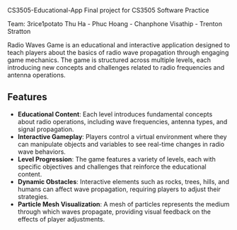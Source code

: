CS3505-Educational-App
Final project for CS3505 Software Practice

Team: 3rice1potato
Thu Ha - Phuc Hoang - Chanphone Visathip - Trenton Stratton

Radio Waves Game is an educational and interactive application designed to teach players about the basics of radio wave propagation through engaging game mechanics. The game is structured across multiple levels, each introducing new concepts and challenges related to radio frequencies and antenna operations.

## Features

- **Educational Content**: Each level introduces fundamental concepts about radio operations, including wave frequencies, antenna types, and signal propagation.
- **Interactive Gameplay**: Players control a virtual environment where they can manipulate objects and variables to see real-time changes in radio wave behaviors.
- **Level Progression**: The game features a variety of levels, each with specific objectives and challenges that reinforce the educational content.
- **Dynamic Obstacles**: Interactive elements such as rocks, trees, hills, and humans can affect wave propagation, requiring players to adjust their strategies.
- **Particle Mesh Visualization**: A mesh of particles represents the medium through which waves propagate, providing visual feedback on the effects of player adjustments.


